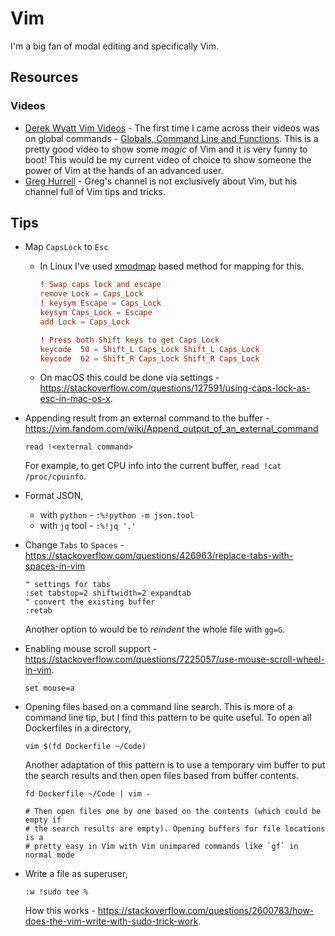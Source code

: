 # Vim

I'm a big fan of modal editing and specifically Vim.

## Resources

### Videos

- [Derek Wyatt Vim Videos](http://derekwyatt.org/vim/tutorials/) - The first
  time I came across their videos was on global commands - [Globals, Command Line and Functions](https://vimeo.com/15443936). 
  This is a pretty good video to show some _magic_ of Vim and it is very funny to boot! This would be my
  current video of choice to show someone the power of Vim at the hands of an advanced user.
- [Greg Hurrell](https://www.youtube.com/channel/UCXPHFM88IlFn68OmLwtPmZA) - Greg's channel is not exclusively about Vim, 
  but his channel full of Vim tips and tricks.

## Tips

- Map `CapsLock` to `Esc`
	-	In Linux I've used [xmodmap](https://www.x.org/archive/X11R6.8.1/doc/xmodmap.1.html) based method
	  for mapping for this.
	
		```conf
		! Swap caps lock and escape
		remove Lock = Caps_Lock
		! keysym Escape = Caps_Lock
		keysym Caps_Lock = Escape
		add Lock = Caps_Lock

		! Press both Shift keys to get Caps_Lock
		keycode  50 = Shift_L Caps_Lock Shift_L Caps_Lock
		keycode  62 = Shift_R Caps_Lock Shift_R Caps_Lock
		```
	- On macOS this could be done via settings -
	  <https://stackoverflow.com/questions/127591/using-caps-lock-as-esc-in-mac-os-x>.
- Appending result from an external command to the buffer -
  <https://vim.fandom.com/wiki/Append_output_of_an_external_command>
  
  `read !<external command>`
  
  For example, to get CPU info into the current buffer, `read !cat /proc/cpuinfo`.
- Format JSON,
  - with `python` - `:%!python -m json.tool`
  - with `jq` tool - `:%!jq '.'`
- Change `Tabs` to `Spaces` -
  <https://stackoverflow.com/questions/426963/replace-tabs-with-spaces-in-vim>
  
  ```vim
  " settings for tabs
  :set tabstop=2 shiftwidth=2 expandtab
  " convert the existing buffer
  :retab
  ```
  
  Another option to would be to _reindent_ the whole file with `gg=G`.
- Enabling mouse scroll support -
  <https://stackoverflow.com/questions/7225057/use-mouse-scroll-wheel-in-vim>.

  ```
  set mouse=a
  ```
- Opening files based on a command line search. This is more of a command line
  tip, but I find this pattern to be quite useful. To open all Dockerfiles in a
  directory,
  ```
  vim $(fd Dockerfile ~/Code)
  ```
  
  Another adaptation of this pattern is to use a temporary vim buffer to put the
  search results and then open files based from buffer contents.
  ```
  fd Dockerfile ~/Code | vim -
  
  # Then open files one by one based on the contents (which could be empty if
  # the search results are empty). Opening buffers for file locations is a
  # pretty easy in Vim with Vim unimpared commands like `gf` in normal mode
  ```
- Write a file as superuser,
	```vim
  :w !sudo tee %
  ```

	How this works - <https://stackoverflow.com/questions/2600783/how-does-the-vim-write-with-sudo-trick-work>.
